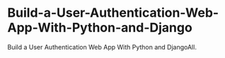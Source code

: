 # Build-a-User-Authentication-Web-App-With-Python-and-Django
Build a User Authentication Web App With Python and DjangoAll.
